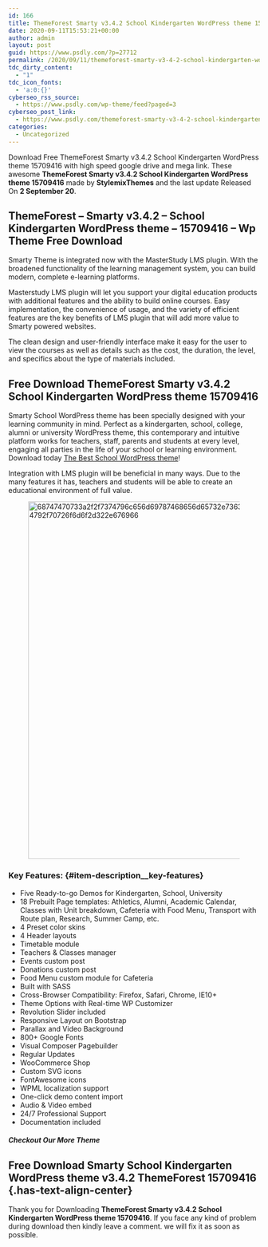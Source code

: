 ```yaml
---
id: 166
title: ThemeForest Smarty v3.4.2 School Kindergarten WordPress theme 15709416
date: 2020-09-11T15:53:21+00:00
author: admin
layout: post
guid: https://www.psdly.com/?p=27712
permalink: /2020/09/11/themeforest-smarty-v3-4-2-school-kindergarten-wordpress-theme-15709416/
tdc_dirty_content:
  - "1"
tdc_icon_fonts:
  - 'a:0:{}'
cyberseo_rss_source:
  - https://www.psdly.com/wp-theme/feed?paged=3
cyberseo_post_link:
  - https://www.psdly.com/themeforest-smarty-v3-4-2-school-kindergarten-wordpress-theme-15709416
categories:
  - Uncategorized
---
```

Download Free ThemeForest Smarty v3.4.2 School Kindergarten WordPress theme 15709416 with high speed google drive and mega link. These awesome&nbsp;**ThemeForest Smarty v3.4.2 School Kindergarten WordPress theme 15709416**&nbsp;made by&nbsp;**StylemixThemes**&nbsp;and the last update Released On&nbsp;**2 September 20**.

## **ThemeForest – Smarty v3.4.2 – School Kindergarten WordPress theme – 15709416** – Wp Theme Free Download

Smarty Theme is integrated now with the MasterStudy LMS plugin. With the broadened functionality of the learning management system, you can build modern, complete e-learning platforms.

Masterstudy LMS plugin will let you support your digital education products with additional features and the ability to build online courses. Easy implementation, the convenience of usage, and the variety of efficient features are the key benefits of LMS plugin that will add more value to Smarty powered websites.

The clean design and user-friendly interface make it easy for the user to view the courses as well as details such as the cost, the duration, the level, and specifics about the type of materials included.

## **Free Download ThemeForest Smarty v3.4.2 School Kindergarten WordPress theme 15709416**

Smarty School WordPress theme has been specially designed with your learning community in mind. Perfect as a kindergarten, school, college, alumni or university WordPress theme, this contemporary and intuitive platform works for teachers, staff, parents and students at every level, engaging all parties in the life of your school or learning environment. Download today&nbsp;<a href="http://smartyschool.stylemixthemes.com/landing/" rel="nofollow noopener noreferrer" target="_blank">The Best School WordPress theme</a>!

Integration with LMS plugin will be beneficial in many ways. Due to the many features it has, teachers and students will be able to create an educational environment of full value.<figure class="wp-block-image size-large is-resized">

<img loading="lazy" src="https://camo.envatousercontent.com/c1f3697e138b8824032d71f268d4998f9ab2c6f3/68747470733a2f2f7374796c656d69787468656d65732e7363646e322e7365637572652e72617863646e2e636f6d2f656e7661746f2f736d617274792f70726f6d6f2d322e676966" alt="68747470733a2f2f7374796c656d69787468656d65732e7363646e322e7365637572652e72617863646e2e636f6d2f656e7661746f2f736d617274792f70726f6d6f2d322e676966" width="980" height="717" title="ThemeForest Smarty v3.4.2 School Kindergarten WordPress theme 15709416 2" /> </figure> 

### Key Features: {#item-description__key-features}

  * Five Ready-to-go Demos for Kindergarten, School, University
  * 18 Prebuilt Page templates: Athletics, Alumni, Academic Calendar, Classes with Unit breakdown, Cafeteria with Food Menu, Transport with Route plan, Research, Summer Camp, etc.
  * 4 Preset color skins
  * 4 Header layouts
  * Timetable module
  * Teachers & Classes manager
  * Events custom post
  * Donations custom post
  * Food Menu custom module for Cafeteria
  * Built with SASS
  * Cross-Browser Compatibility: Firefox, Safari, Chrome, IE10+
  * Theme Options with Real-time WP Customizer
  * Revolution Slider included
  * Responsive Layout on Bootstrap
  * Parallax and Video Background
  * 800+ Google Fonts
  * Visual Composer Pagebuilder
  * Regular Updates
  * WooCommerce Shop
  * Custom SVG icons
  * FontAwesome icons
  * WPML localization support
  * One-click demo content import
  * Audio & Video embed
  * 24/7 Professional Support
  * Documentation included

##### **Checkout Our More Theme**

## **Free Download Smarty School Kindergarten WordPress theme v3.4.2 ThemeForest 15709416** {.has-text-align-center}

Thank you for Downloading&nbsp;**ThemeForest Smarty v3.4.2 School Kindergarten WordPress theme 15709416**. If you face any kind of problem during download then kindly leave a comment. we will fix it as soon as possible.